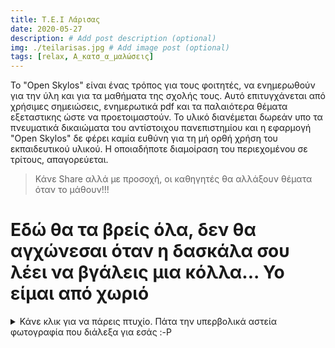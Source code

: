 ```yaml
---
title: T.E.I Λάρισας
date: 2020-05-27
description: # Add post description (optional)
img: ./teilarisas.jpg # Add image post (optional)
tags: [relax, Α_κατσ_α_μαλώσεις]
---
```


Το "Open Skylos" είναι ένας τρόπος για τους φοιτητές, να ενημερωθούν για την ύλη και για τα μαθήματα της σχολής τους. Αυτό επιτυγχάνεται από χρήσιμες σημειώσεις, ενημερωτικά pdf και τα παλαιότερα θέματα εξεταστικης ώστε να προετοιμαστούν. Το υλικό διανέμεται δωρεάν υπο τα πνευματικά δικαιώματα του αντίστοιχου πανεπιστημίου και η εφαρμογή "Open Skylos" δε φέρει καμία ευθύνη για τη μή ορθή χρήση του εκπαιδευτικού υλικού. Η οποιαδήποτε διαμοίραση του περιεχομένου σε τρίτους, απαγορεύεται.


> Κάνε Share αλλά με προσοχή, οι καθηγητές θα αλλάξουν θέματα όταν το μάθουν!!!

# Εδώ θα τα βρείς όλα, δεν θα αγχώνεσαι όταν η δασκάλα σου λέει να βγάλεις μια κόλλα... Yo είμαι από χωριό


<details>
  <summary>Κάνε κλικ για να πάρεις πτυχίο. Πάτα την υπερβολικά αστεία φωτογραφία που διάλεξα για εσάς :-P</summary>

  [![button](//summerInLarissa.jpg)](https://drive.google.com/drive/folders/1tCSqK6beUcgIoQ_yWdXY8uOSP114JUOf?usp=sharing)

> Δώσε πόνο και πάρε πτυχίο! (Παρακαλώ να γίνει moto)

</details>


